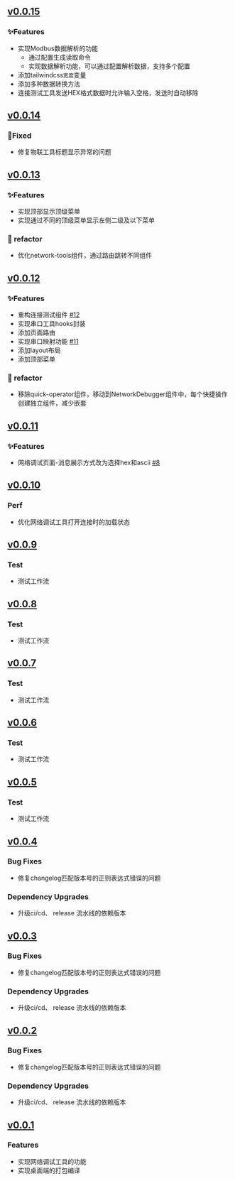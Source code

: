 
## [v0.0.15](https://github.com/linzili/iot-hzwl-web/compare/v0.0.14...v0.0.15)

### ✨Features

- 实现Modbus数据解析的功能
  - 通过配置生成读取命令
  - 实现数据解析功能，可以通过配置解析数据，支持多个配置
- 添加tailwindcss`宽度`变量
- 添加多种数据转换方法
- 连接测试工具发送HEX格式数据时允许输入空格，发送时自动移除

## [v0.0.14](https://github.com/linzili/iot-hzwl-web/compare/v0.0.13...v0.0.14)

### 🐞Fixed

- 修复物联工具标题显示异常的问题

## [v0.0.13](https://github.com/linzili/iot-hzwl-web/compare/v0.0.12...v0.0.13)

### ✨Features

- 实现顶部显示顶级菜单
- 实现通过不同的顶级菜单显示左侧二级及以下菜单

### 🦄 refactor

- 优化network-tools组件，通过路由跳转不同组件

## [v0.0.12](https://github.com/linzili/iot-hzwl-web/compare/v0.0.11...v0.0.12)

### ✨Features

- 重构连接测试组件 [#12](https://github.com/linzili/iot-hzwl-web/issues/12)
- 实现串口工具hooks封装
- 添加页面路由
- 实现串口映射功能 [#11](https://github.com/linzili/iot-hzwl-web/issues/11)
- 添加layout布局
- 添加顶部菜单

### 🦄 refactor

- 移除quick-operator组件，移动到NetworkDebugger组件中，每个快捷操作创建独立组件，减少嵌套

## [v0.0.11](https://github.com/linzili/iot-hzwl-web/compare/v0.0.10...v0.0.11)

### ✨Features

- 网络调试页面-消息展示方式改为选择hex和ascii [#8](https://github.com/linzili/iot-hzwl-web/issues/8)

## [v0.0.10](https://github.com/linzili/iot-hzwl-web/compare/v0.0.9...v0.0.10)

### Perf

- 优化网络调试工具打开连接时的加载状态

## [v0.0.9](https://github.com/linzili/iot-hzwl-web/compare/v0.0.8...v0.0.9)

### Test

- 测试工作流

## [v0.0.8](https://github.com/linzili/iot-hzwl-web/compare/v0.0.7...v0.0.8)

### Test

- 测试工作流

## [v0.0.7](https://github.com/linzili/iot-hzwl-web/compare/v0.0.6...v0.0.7)

### Test

- 测试工作流

## [v0.0.6](https://github.com/linzili/iot-hzwl-web/compare/v0.0.6...v0.0.5)

### Test

- 测试工作流

## [v0.0.5](https://github.com/linzili/iot-hzwl-web/compare/v0.0.5...v0.0.4)

### Test

- 测试工作流

## [v0.0.4](https://github.com/linzili/iot-hzwl-web/compare/v0.0.4...v0.0.3)

### Bug Fixes

- 修复changelog匹配版本号的正则表达式错误的问题

### Dependency Upgrades

- 升级ci/cd、 release 流水线的依赖版本

## [v0.0.3](https://github.com/linzili/iot-hzwl-web/compare/v0.0.3...v0.0.2)

### Bug Fixes

- 修复changelog匹配版本号的正则表达式错误的问题

### Dependency Upgrades

- 升级ci/cd、 release 流水线的依赖版本

## [v0.0.2](https://github.com/linzili/iot-hzwl-web/releases/tag/v0.0.1)

### Bug Fixes

- 修复changelog匹配版本号的正则表达式错误的问题

### Dependency Upgrades

- 升级ci/cd、 release 流水线的依赖版本

## [v0.0.1](https://github.com/linzili/iot-hzwl-web/releases/tag/v0.0.1)

### Features

- 实现网络调试工具的功能
- 实现桌面端的打包编译
